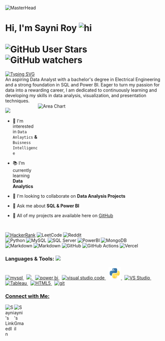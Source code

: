 ![MasterHead](https://user-images.githubusercontent.com/10498744/210012254-234538ff-d198-48aa-8964-37e6fd45d227.gif)
<h1 align="left">Hi, I'm Sayni Roy <img src="https://user-images.githubusercontent.com/1303154/88677602-1635ba80-d120-11ea-84d8-d263ba5fc3c0.gif" width="28px" height="28px" alt="hi"> &nbsp;&nbsp;&nbsp;&nbsp;&nbsp;&nbsp;&nbsp;&nbsp;&nbsp;&nbsp;&nbsp;&nbsp;&nbsp;&nbsp;&nbsp;&nbsp;&nbsp;&nbsp;&nbsp;&nbsp;&nbsp;&nbsp;&nbsp;&nbsp;&nbsp;&nbsp;&nbsp;&nbsp;&nbsp;&nbsp;&nbsp;&nbsp;&nbsp;&nbsp;&nbsp;&nbsp;&nbsp;&nbsp;&nbsp;&nbsp;&nbsp;&nbsp;&nbsp;&nbsp;&nbsp; <img alt="GitHub User Stars" src="https://img.shields.io/github/stars/aryakghosal?logo=github"> <img alt="GitHub watchers" src="https://img.shields.io/github/watchers/aryakghosal/aryakghosal?logo=GitHub"> </h1>

<a href=""><img src="https://readme-typing-svg.demolab.com?font=Fira+Code&weight=200&size=16&pause=800&width=430&height=25&lines=Aspiring+Data+Analyst;Transforming+Data+into+Actionable+Insights;Telling+the+Story+behind+Complex+Data" alt="Typing SVG" /></a>
<br> 
An aspiring Data Analyst with a bachelor's degree in Electrical Engineering and a strong foundation in SQL and Power BI. Eager to turn my passion for data into a rewarding career, I am dedicated to continuously learning and developing my skills in data analysis, visualization, and presentation techniques. 
<br> 
<img align="right" alt="Area Chart" width="400" height="250" src="https://cdn.dribbble.com/users/43762/screenshots/1193016/mtn-graph-dribbbble.gif">

![](https://komarev.com/ghpvc/?username=aryakghosal&label=Profile+Views&style=flat-square&color=blue)
- :seedling: I'm interested in `Data Anlaytics` **&** `Buisness Intelligence`

- :books: I’m currently learning **Data Analytics**

- :telescope: I'm looking to collaborate on **Data Analysis Projects**

- :speech_balloon: Ask me about **SQL & Power BI**

- :rocket: All of my projects are available here on [GitHub](https://github.com/aryakghosal?tab=repositories)

<br>

[![HackerRank](https://img.shields.io/badge/-Hackerrank-2EC866?style=for-the-badge&logo=HackerRank&logoColor=white)](https://www.hackerrank.com/aryakghosal)
![LeetCode](https://img.shields.io/badge/-LeetCode-FFA116?style=for-the-badge&logo=LeetCode&logoColor=black) 
![Reddit](https://img.shields.io/badge/Reddit-FF4500?style=for-the-badge&logo=reddit&logoColor=white) <br> 
![Python](https://img.shields.io/badge/Python-FFD43B?style=for-the-badge&logo=python&logoColor=blue)
![MySQL](https://img.shields.io/badge/MySQL-005C84?style=for-the-badge&logo=mysql&logoColor=white)
![SQL Server](https://img.shields.io/badge/Microsoft%20SQL%20Server-CC2927?style=for-the-badge&logo=microsoft%20sql%20server&logoColor=white)
![PowerBI](https://img.shields.io/badge/PowerBI-F2C811?style=for-the-badge&logo=Power%20BI&logoColor=white) 
![MongoDB](https://img.shields.io/badge/MongoDB-4EA94B?style=for-the-badge&logo=mongodb&logoColor=white) <br>
![Markdown](https://img.shields.io/badge/Markdown-000000?style=for-the-badge&logo=markdown&logoColor=blue)
![Markdown](https://img.shields.io/badge/VSCode-0078D4?style=for-the-badge&logo=visual%20studio%20code&logoColor=white)
![GitHub](https://img.shields.io/badge/GitHub-100000?style=for-the-badge&logo=github&logoColor=white)
![GitHub Actions](https://img.shields.io/badge/github%20actions-%232671E5.svg?style=for-the-badge&logo=githubactions&logoColor=white)
![Vercel](https://img.shields.io/badge/Vercel-000000?style=for-the-badge&logo=vercel&logoColor=white)
<!--
<img align="right" alt="Line Chart" width="200" height="200" src="https://octodex.github.com/images/jetpacktocat.png">
-->
<h3 align="left">Languages & Tools: <img src='https://user-images.githubusercontent.com/74038190/206662607-d9e7591e-bbf9-42f9-9386-29efc927bc16.gif' width="22"></h3>
<p align="left"> 
</a> 
<a href="https://en.wikipedia.org/wiki/SQL" target="_blank" rel="noreferrer"> <img src="https://cdn-icons-png.flaticon.com/512/5968/5968313.png" alt="mysql" width="32" height="33"/>
</a> &nbsp;
<a href="https://en.wikipedia.org/wiki/Database" target="_blank" rel="noreferrer"> <img src="https://www.svgrepo.com/show/138912/database.svg" height="34"/> 
</a> &nbsp;
<a href="https://powerbi.microsoft.com/en-au/" target="_blank" rel="noreferrer"> <img src="https://upload.wikimedia.org/wikipedia/commons/thumb/c/cf/New_Power_BI_Logo.svg/900px-New_Power_BI_Logo.svg.png?20210102182532" alt="power bi" width="32" height="32"/> 
</a> &nbsp;
<a href="https://code.visualstudio.com/" target="_blank" rel="noreferrer"> <img src="https://upload.wikimedia.org/wikipedia/commons/thumb/9/9a/Visual_Studio_Code_1.35_icon.svg/768px-Visual_Studio_Code_1.35_icon.svg.png?20210804221519" alt="visual studio code" width="33" height="33"/> 
</a> &nbsp;
<a href="https://www.python.org" target="_blank" rel="noreferrer"> <img src="https://raw.githubusercontent.com/devicons/devicon/master/icons/python/python-original.svg" alt="python" width="40" height="40"/> 
</a> &nbsp;
<a href="https://visualstudio.microsoft.com/" target="_blank" rel="noreferrer"> <img src="https://upload.wikimedia.org/wikipedia/commons/thumb/5/59/Visual_Studio_Icon_2019.svg/768px-Visual_Studio_Icon_2019.svg.png?20210214224138" alt="VS Studio" width="33" height="33"/> 
</a> &nbsp;
<a href="https://www.tableau.com/" target="_blank" rel="noreferrer"> <img src="https://user-images.githubusercontent.com/32903323/43256817-e40da78a-90c5-11e8-9c84-9471549a1259.png" alt="Tableau" width="40" height="40"/>  
</a> &nbsp;
<a href="https://en.wikipedia.org/wiki/HTML5" target="_blank" rel="noreferrer"> <img src="https://upload.wikimedia.org/wikipedia/commons/thumb/3/38/HTML5_Badge.svg/768px-HTML5_Badge.svg.png?20110131171049" alt="HTML5" width="33" height="32"/>
</a> &nbsp;
<a href="https://git-scm.com/" target="_blank" rel="noreferrer"> <img src="https://www.vectorlogo.zone/logos/git-scm/git-scm-icon.svg" alt="git" width="35" height="35"/>
</p>



<h3 align="left">Connect with Me:</h3>
<p align="left"> 

<a href="https://www.linkedin.com/in/sayniroy/">
  <img align="left" alt="Sayni's LinkedIn" width="28px" src="https://simpleicons.now.sh/linkedin/495f7e" />
</a>
<a href="mailto:sayniroy1@gmail.com">
  <img align="left" alt="Sayni's Gmail" width="31px" src="https://simpleicons.now.sh/gmail/495f7e" />
</a>

<br>
<br>
<br>
